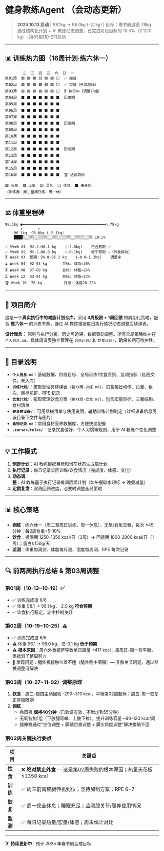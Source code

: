 # 健身教练Agent （会动态更新）

> **2025.10.13 启动** | 98.1kg → 96.0kg (-2.1kg) | 目标：春节前减至 78kg  
> 通过结构化计划 + AI 教练动态调整，已完成阶段目标的 10.5%（2.1/20 kg）| 第03周(10-27)启动

---

## 📊 训练热力图（16周计划·练六休一）

```
        二  三  四  五  六  日  一
第01周  🟩 🟩 🟦 🟨 🟦 🟩 ⬜  ✅ 完成
第02周  🟩 🟦 🟦 🟩 🟦 🟦 ⬜  ✅ 完成（外食超标）
第03周  🟩 🟦 🟦 🟩 🟦 🟦 ⬜  ⏳ 执行中（调整开始）
第04周  ⬛ ⬛ ⬛ ⬛ ⬛ ⬛ ⬛  回馈期
第05周  ⬛ ⬛ ⬛ ⬛ ⬛ ⬛ ⬛  
第06周  ⬛ ⬛ ⬛ ⬛ ⬛ ⬛ ⬛  
第07周  ⬛ ⬛ ⬛ ⬛ ⬛ ⬛ ⬛  
第08周  ⬛ ⬛ ⬛ ⬛ ⬛ ⬛ ⬛  回馈期
第09周  ⬛ ⬛ ⬛ ⬛ ⬛ ⬛ ⬛  
第10周  ⬛ ⬛ ⬛ ⬛ ⬛ ⬛ ⬛  
第11周  ⬛ ⬛ ⬛ ⬛ ⬛ ⬛ ⬛  
第12周  ⬛ ⬛ ⬛ ⬛ ⬛ ⬛ ⬛  回馈期
第13周  ⬛ ⬛ ⬛ ⬛ ⬛ ⬛ ⬛  
第14周  ⬛ ⬛ ⬛ ⬛ ⬛ ⬛ ⬛  
第15周  ⬛ ⬛ ⬛ ⬛ ⬛ ⬛ ⬛  
第16周  ⬛ ⬛ ⬛ ⬛ ⬛ ⬛ ⬛  🏆 达成目标

🟩 有氧  🟦 无氧  🟨 混合  ⬜ 休息  ⬛ 未开始
（训练周：周二至周日练，周一休）
```

---

## ⚖️ 体重里程碑

```
98.1kg ●━━━━━━━━━━━━━━━━━━━━━━━━━━━━━━━━━━━━━━○ 78kg
       ↑       ↑      
    96.1kg  96.0kg (-2.1kg)
    ████░░░░░░░░░░░░░░░░░░░░░░░░░░░░░░░░ 10.5%

✅ Week 01  98.1→96.1 kg    (-2.0kg)    符合预期 ✅
✅ Week 02  96.1→96.0 kg    (-0.1kg)    低于预期 ⚠️（外食破功）
⏳ Week 03  预期：94.8-95.2 kg    (-0.8~1.2kg)    调整中
⏳ Week 04  92-93 kg       目标: 体脂<30%
⏳ Week 08  87-88 kg       目标: 体脂≈26%
⏳ Week 12  83-84 kg       目标: 体脂≈23%
🏆 Week 16  78 kg          目标: 体脂20-22%
```

---

## 🎯 项目简介

这是一个**真实执行中的减脂计划仓库**，采用 **3周极限 + 1周回馈** 的周期化策略，配合 **练六休一** 的训练节奏，通过 AI 教练根据每日执行情况动态调整后续课表。

**设计理念：** 原则与执行分离，历史可追溯，数据驱动调整。所有全局策略维护在 `个人信息.md`，具体周课表独立管理在 `训练计划/` 和 `饮食计划/`，确保长期可维护性。

---

## 📂 目录说明

- **`个人信息.md`**：基础数据、阶段目标、全局训练/饮食原则、监测指标（私密文件，未入库）
- **`训练计划/`**：按周管理具体课表（`第XX周-训练.md`），包含每日动作、负重、组次、目标肌群、RPE 记录
- **`饮食计划/`**：按周管理饮食方案（`第XX周-饮食.md`），包含宏量目标、三餐结构、食材清单
- **`健身房设备/`**：可用器械清单与使用说明，辅助训练计划制定（详细设备信息见该目录下文件与图片）
- **`食物记录.md`**：常用食材营养数据库，方便快速配餐
- **`.cursor/rules/`**：记录饮食偏好、个人习惯等规则，用于 AI 教练个性化调整

---

## 💡 工作模式

1. **制定计划**：AI 教练根据目标和当前状态生成周计划
2. **执行记录**：每日记录实际训练/饮食情况（完成度、体感、变化）
3. **动态调整**：AI 教练基于执行记录微调后续计划（如午餐碳水超标 → 晚餐减量）
4. **定期复盘**：双周回顾进度，必要时调整全局策略

---

## 📊 核心策略

- **训练**：练六休一（周二至周日训练、周一休息），无氧/有氧交替，每次 ≤45 分钟；每2周负重+5-10%
- **饮食**：极限期 1250-1350 kcal/日（3周）→ 回馈期 1800-2000 kcal/日（1周）；蛋白≥150g/天
- **监测**：体重每周测、体脂每月测、围度每周测、RPE 每次记录

---

## 🔍 前两周执行总结 & 第03周调整

### **第01周（10-13~10-19）✅**
- ✅ 训练完成度 6/6
- ✅ 体重 98.1 → 96.1 kg，-2.0 kg **符合预期**
- ✅ 饮食执行稳定，赤字控制良好

### **第02周（10-19~10-25）⚠️**
- ✅ 训练完成度 6/6
- ⚠️ 体重 96.1 → 96.0 kg，仅-0.1 kg **低于预期**
- ⚠️ **根本原因**：周六外食披萨导致单日超量 +417 kcal；虽周日-周一有平衡，但抵消了整周努力
- 🔧 发现问题：腿伸机接触位置不适（腿外侧中间隔）— 非膝关节问题，通过器械调整可解决

### **第03周（10-27~11-02）调整原理**
1. **饮食**：周二-周四主动回收 -290~310 kcal，平衡第02周超标；周五-周一恢复正常极限期
2. **训练**：
   - 椭圆机 **保持40分钟**（已验证有效，不增加到55分钟）
   - 无氧各加1组（下肢腿弯举、上肢下拉），提升训练容量 ~90-120 kcal/周
   - 腿伸机通过"坐位调整 + 脚踏位置调整 + 脚尖角度调整"解决接触不适

### **第03周关键执行要点**
| 项目 | 关键点 |
|------|--------|
| **饮食** | ❌ **绝对禁止外食** — 这是第02周失败的根本原因；热量天花板 ≤1350 kcal |
| **训练** | ✅ 周三前调整腿伸机到位；坚持加组方案；RPE 6-7 |
| **恢复** | ✅ 周一完全休息；睡眠充足；监测膝关节/腿伸使用情况 |
| **监测** | ✅ 每日记录热量/宏量/体感；周末统计对比 |

---

🏋️ **持续更新中** | 预计 2025 年春节前达成目标

